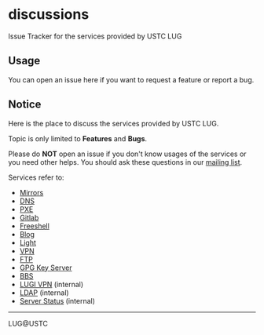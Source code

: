 # discussions
Issue Tracker for the services provided by USTC LUG

## Usage

You can open an issue here if you want to request a feature or report a bug.

## Notice

Here is the place to discuss the services provided by USTC LUG.

Topic is only limited to **Features** and **Bugs**.

Please do **NOT** open an issue if you don't know usages of the services or you need other helps. You should ask these questions in our [mailing list](http://groups.google.com/group/ustc_lug).

Services refer to:

* [Mirrors](https://mirrors.ustc.edu.cn)
* [DNS](dns.lug.ustc.edu.cn)
* [PXE](http://pxe.ustc.edu.cn)
* [Gitlab](https://git.ustclug.org)
* [Freeshell](https://freeshell.ustc.edu.cn)
* [Blog](https://blog.ustc.edu.cn)
* [Light](https://light.ustclug.org)
* [VPN](https://getvpn.ustclug.org)
* [FTP](https://ftp.ustclug.org)
* [GPG Key Server](https://sks.ustclug.org)
* [BBS](https://bbs.ustclug.org)
* [LUGI VPN](board.ustclug.org) (internal)
* [LDAP](https://ldap.lug.ustc.edu.cn) (internal)
* [Server Status](https://status.ustclug.org) (internal)


***


LUG@USTC